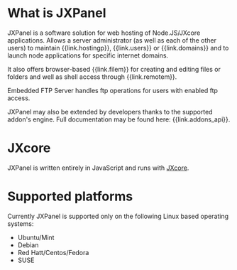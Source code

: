 
# What is JXPanel

JXPanel is a software solution for web hosting of Node.JS/JXcore applications.
Allows a server administrator (as well as each of the other users) to maintain {{link.hostingp}}, {{link.users}} or {{link.domains}}
and to launch node applications for specific internet domains.

It also offers browser-based {{link.filem}} for creating and editing files or folders and well as shell access through {{link.remotem}}.

Embedded FTP Server handles ftp operations for users with enabled ftp access.

JXPanel may also be extended by developers thanks to the supported addon's engine.
Full documentation may be found here: {{link.addons_api}}.

# JXcore

JXPanel is written entirely in JavaScript and runs with [JXcore](http://www.jxcore.com).

# Supported platforms

Currently JXPanel is supported only on the following Linux based operating systems:

* Ubuntu/Mint
* Debian
* Red Hatt/Centos/Fedora
* SUSE